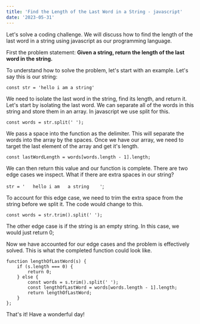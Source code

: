 ```yaml
---
title: 'Find the Length of the Last Word in a String - javascript'
date: '2023-05-31'
---
```


Let's solve a coding challenge. We will discuss how to find the length of the last word in a string using javascript as our programming language.

First the problem statement:
**Given a string, return the length of the last word in the string.**

To understand how to solve the problem, let's start with an example. Let's say this is our string:

`const str = 'hello i am a string'`

We need to isolate the last word in the string, find its length, and return it. Let's start by isolating the last word. We can separate all of the words in this string and store them in an array. In javascript we use split for this.

`const words = str.split(' ');`

We pass a space into the function as the delimiter. This will separate the words into the array by the spaces. Once we have our array, we need to target the last element of the array and get it's length.

`const lastWordLength = words[words.length - 1].length;`

We can then return this value and our function is complete. There are two edge cases we inspect. What if there are extra spaces in our string?

`str = '   hello i am   a string    '`;

To account for this edge case, we need to trim the extra space from the string before we split it. The code would change to this.

`const words = str.trim().split(' ');`

The other edge case is if the string is an empty string. In this case, we would just return 0;

Now we have accounted for our edge cases and the problem is effectively solved. This is what the completed function could look like.

```
function lengthOfLastWord(s) {
    if (s.length === 0) {
        return 0;
    } else {
        const words = s.trim().split(' ');
        const lengthOfLastWord = words[words.length - 1].length;
        return lengthOfLastWord;
    }
};
```

That's it! Have a wonderful day!

